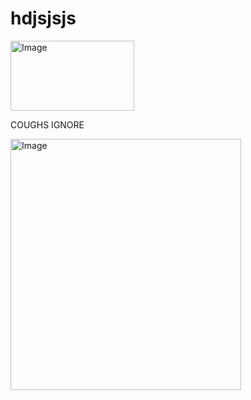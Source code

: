 # hdjsjsjs

<img width="198" height="112" alt="Image" src="https://github.com/user-attachments/assets/cfb4d796-f48c-4cd1-b759-827af77c0e03" />


 COUGHS IGNORE

<img width="369" height="402" alt="Image" src="https://github.com/user-attachments/assets/4a21f17d-fd03-41af-b3e2-2a3981c31dbc" />
